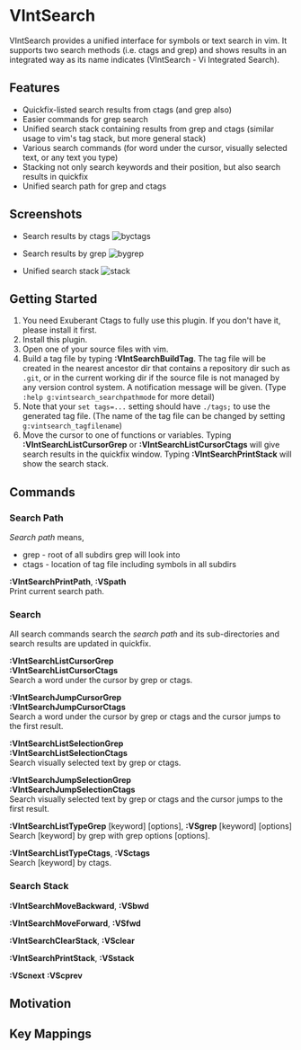 # VIntSearch

VIntSearch provides a unified interface for symbols or text search in vim.
It supports two search methods (i.e. ctags and grep) and shows results in an integrated way as its name indicates (VIntSearch - Vi Integrated Search).

## Features
- Quickfix-listed search results from ctags (and grep also)
- Easier commands for grep search
- Unified search stack containing results from grep and ctags (similar usage to vim's tag stack, but more general stack)
- Various search commands (for word under the cursor, visually selected text, or any text you type)
- Stacking not only search keywords and their position, but also search results in quickfix
- Unified search path for grep and ctags

## Screenshots
- Search results by ctags
![byctags](https://cloud.githubusercontent.com/assets/5915359/4852495/903a342a-607c-11e4-8b01-a4dde78d9492.png)

- Search results by grep
![bygrep](https://cloud.githubusercontent.com/assets/5915359/4852496/907e4ea8-607c-11e4-9c50-e25a8770aad8.png)

- Unified search stack
![stack](https://cloud.githubusercontent.com/assets/5915359/4852497/9085b67a-607c-11e4-8300-1928ecb5d850.png)

## Getting Started

1. You need Exuberant Ctags to fully use this plugin. If you don't have it, please install it first.
2. Install this plugin.
3. Open one of your source files with vim.
4. Build a tag file by typing **:VIntSearchBuildTag**. The tag file will be created in the nearest ancestor dir that contains a repository dir such as ```.git```, or in the current working dir if the source file is not managed by any version control system. A notification message will be given. (Type ```:help g:vintsearch_searchpathmode``` for more detail) 
5. Note that your ```set tags=...``` setting should have ```./tags;``` to use the generated tag file. (The name of the tag file can be changed by setting ```g:vintsearch_tagfilename```)
6. Move the cursor to one of functions or variables. Typing **:VIntSearchListCursorGrep** or **:VIntSearchListCursorCtags** will give search results in the quickfix window. Typing **:VIntSearchPrintStack** will show the search stack.


## Commands

### Search Path
*Search path* means,  
- grep - root of all subdirs grep will look into
- ctags - location of tag file including symbols in all subdirs

**:VIntSearchPrintPath**, **:VSpath**    
Print current search path.

### Search

All search commands search the *search path* and its sub-directories and search results are updated in quickfix.

**:VIntSearchListCursorGrep**  
**:VIntSearchListCursorCtags**  
Search a word under the cursor by grep or ctags.

**:VIntSearchJumpCursorGrep**  
**:VIntSearchJumpCursorCtags**  
Search a word under the cursor by grep or ctags and the cursor jumps to the first result.

**:VIntSearchListSelectionGrep**  
**:VIntSearchListSelectionCtags**  
Search visually selected text by grep or ctags.

**:VIntSearchJumpSelectionGrep**  
**:VIntSearchJumpSelectionCtags**  
Search visually selected text by grep or ctags and the cursor jumps to the first result.

**:VIntSearchListTypeGrep** [keyword] [options], **:VSgrep** [keyword] [options]  
Search [keyword] by grep with grep options [options].

**:VIntSearchListTypeCtags**, **:VSctags**  
Search [keyword] by ctags.

### Search Stack

**:VIntSearchMoveBackward**, **:VSbwd**  

**:VIntSearchMoveForward**, **:VSfwd**  

**:VIntSearchClearStack**, **:VSclear**  

**:VIntSearchPrintStack**, **:VSstack**  

**:VScnext**
**:VScprev**

## Motivation

## Key Mappings
